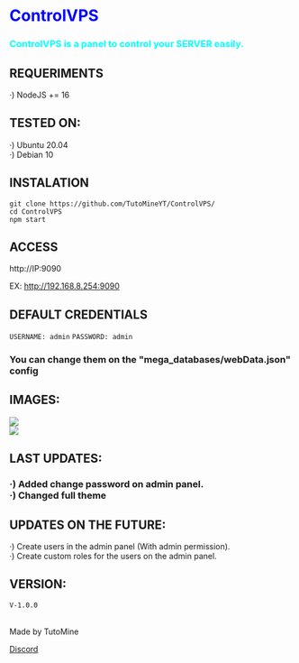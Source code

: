 <h1 style="color:blue">ControlVPS</h2>
<h3 style="color:cyan">ControlVPS is a panel to control your <b>SERVER</b> easily.</h3>

<h2> REQUERIMENTS </h2>

·) NodeJS += 16

<h2> TESTED ON: </h2>

·) Ubuntu 20.04<br>
·) Debian 10

<h2> INSTALATION </h2>

`git clone https://github.com/TutoMineYT/ControlVPS/`<br>
`cd ControlVPS`<br>
`npm start`

<h2> ACCESS </h2>

http://IP:9090

EX:
http://192.168.8.254:9090

<h2> DEFAULT CREDENTIALS </h2>

`USERNAME: admin`
`PASSWORD: admin`
<h3> You can change them on the "mega_databases/webData.json" config </h3>

<h2> IMAGES: </h2>
<img src="https://cdn.discordapp.com/attachments/891335673934663730/1018184387315122258/unknown.png"><br>
<img src="https://cdn.discordapp.com/attachments/891335673934663730/1018193960994357359/unknown.png">

<h2> LAST UPDATES: </h2>
<h3> ·) Added change password on admin panel.<br>·) Changed full theme</h3>

<h2> UPDATES ON THE FUTURE: </h2>
·) Create users in the admin panel (With admin permission).<br>
·) Create custom roles for the users on the admin panel.</h3>

<h2> VERSION: </h2>

`V-1.0.0`

<br>

<footer> Made by TutoMine </footer>

<a href="https://discord.gg/78cQa495UX">Discord</a>

